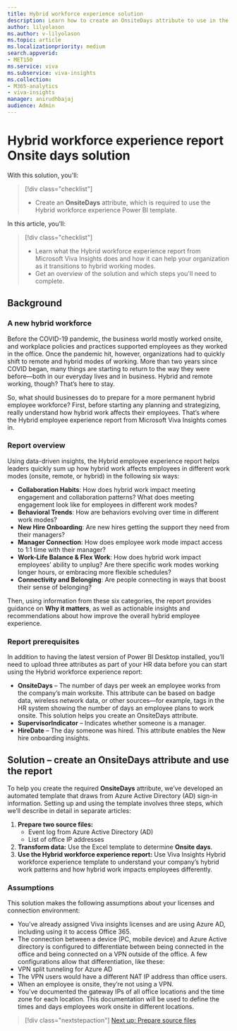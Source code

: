 ```yaml
---
title: Hybrid workforce experience solution
description: Learn how to create an OnsiteDays attribute to use in the Hybrid workforce experience Power BI template
author: lilyolason
ms.author: v-lilyolason
ms.topic: article
ms.localizationpriority: medium 
search.appverid:
- MET150
ms.service: viva 
ms.subservice: viva-insights
ms.collection: 
- M365-analytics
- viva-insights
manager: anirudhbajaj
audience: Admin
---
```


# Hybrid workforce experience report Onsite days solution

With this solution, you'll:

> [!div class="checklist"]
>
> * Create an **OnsiteDays** attribute, which is required to use the Hybrid workforce experience Power BI template.

In this article, you'll:

> [!div class="checklist"]
>
> * Learn what the Hybrid workforce experience report from Microsoft Viva Insights does and how it can help your organization as it transitions to hybrid working modes.
> * Get an overview of the solution and which steps you'll need to complete.

## Background

### A new hybrid workforce

Before the COVID-19 pandemic, the business world mostly worked onsite, and workplace policies and practices supported employees as they worked in the office. Once the pandemic hit, however, organizations had to quickly shift to remote and hybrid modes of working. More than two years since COVID began, many things are starting to return to the way they were before—both in our everyday lives and in business. Hybrid and remote working, though? That’s here to stay.

So, what should businesses do to prepare for a more permanent hybrid employee workforce? First, before starting any planning and strategizing, really understand how hybrid work affects their employees. That’s where the Hybrid employee experience report from Microsoft Viva Insights comes in.

### Report overview

Using data-driven insights, the Hybrid employee experience report helps leaders quickly sum up how hybrid work affects employees in different work modes (onsite, remote, or hybrid) in the following six ways:

* **Collaboration Habits**: How does hybrid work impact meeting engagement and collaboration patterns? What does meeting engagement look like for employees in different work modes?
* **Behavioral Trends**: How are behaviors evolving over time in different work modes?
* **New Hire Onboarding**: Are new hires getting the support they need from their managers?
* **Manager Connection**: How does employee work mode impact access to 1:1 time with their manager?
* **Work-Life Balance & Flex Work**: How does hybrid work impact employees’ ability to unplug? Are there specific work modes working longer hours, or embracing more flexible schedules?
* **Connectivity and Belonging**: Are people connecting in ways that boost their sense of belonging?

Then, using information from these six categories, the report provides guidance on **Why it matters**, as well as actionable insights and recommendations about how improve the overall hybrid employee experience.

### Report prerequisites

In addition to having the latest version of Power BI Desktop installed, you’ll need to upload three attributes as part of your HR data before you can start using the Hybrid workforce experience report:

* **OnsiteDays** – The number of days per week an employee works from the company’s main worksite. This attribute can be based on badge data, wireless network data, or other sources—for example, tags in the HR system showing the number of days an employee plans to work onsite. This solution helps you create an OnsiteDays attribute.
* **SupervisorIndicator** – Indicates whether someone is a manager.
* **HireDate** – The day someone was hired. This attribute enables the New hire onboarding insights.

## Solution – create an OnsiteDays attribute and use the report

To help you create the required **OnsiteDays** attribute, we’ve developed an automated template that draws from Azure Active Directory (AD) sign-in information. Setting up and using the template involves three steps, which we’ll describe in detail in separate articles:

1. **Prepare two source files:** <!--link to article-->
    * Event log from Azure Active Directory (AD)
    * List of office IP addresses
2. **Transform data:** Use the Excel template to determine **Onsite days**. <!--link to article-->
3. **Use the Hybrid workforce experience report:** <!--link to article--> Use Viva Insights Hybrid workforce experience template to understand your company’s hybrid work patterns and how hybrid work impacts employees differently.

### Assumptions

This solution makes the following assumptions about your licenses and connection environment:

* You’ve already assigned Viva insights licenses and are using Azure AD, including using it to access Office 365. 
* The connection between a device (PC, mobile device) and Azure Active directory is configured to differentiate between being connected in the office and being connected on a VPN outside of the office. A few configurations allow that differentiation, like these:
* VPN split tunneling for Azure AD
* The VPN users would have a different NAT IP address than office users.
* When an employee is onsite, they’re not using a VPN. 
* You’ve documented the gateway IPs of all office locations and the time zone for each location. This documentation will be used to define the times and days employees work onsite in different locations.


> [!div class="nextstepaction"]
> [Next up: Prepare source files](hybrid-workforce-experience-source-files.md)